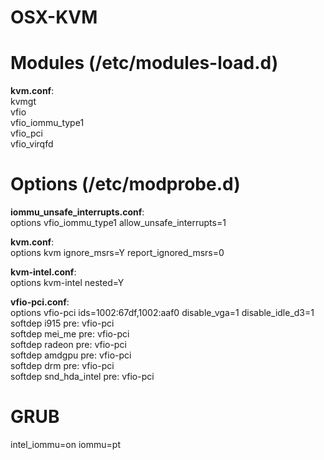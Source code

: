 # OSX-KVM


# Modules (/etc/modules-load.d)
**kvm.conf**:\
kvmgt\
vfio\
vfio_iommu_type1\
vfio_pci\
vfio_virqfd


# Options (/etc/modprobe.d)
**iommu_unsafe_interrupts.conf**:\
options vfio_iommu_type1 allow_unsafe_interrupts=1

**kvm.conf**:\
options kvm ignore_msrs=Y report_ignored_msrs=0

**kvm-intel.conf**:\
options kvm-intel nested=Y

**vfio-pci.conf**:\
options vfio-pci ids=1002:67df,1002:aaf0 disable_vga=1 disable_idle_d3=1\
softdep i915 pre: vfio-pci\
softdep mei_me pre: vfio-pci\
softdep radeon pre: vfio-pci\
softdep amdgpu pre: vfio-pci\
softdep drm pre: vfio-pci\
softdep snd_hda_intel pre: vfio-pci


# GRUB
intel_iommu=on iommu=pt
